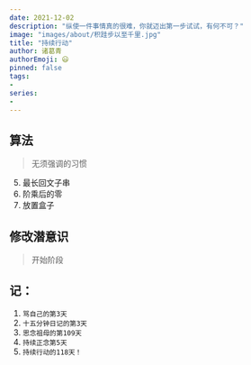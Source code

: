 ```yaml
---
date: 2021-12-02
description: "纵使一件事情真的很难，你就迈出第一步试试，有何不可？"
image: "images/about/积跬步以至千里.jpg"
title: "持续行动"
author: 诸葛青
authorEmoji: 😃
pinned: false
tags:
- 
series:
-
---
```



## 算法
> 无须强调的习惯
5. 最长回文子串
172. 阶乘后的零
1739. 放置盒子

## 修改潜意识
> 开始阶段


## 记：
1. `骂自己的第3天` 
2. `十五分钟日记的第3天`
3. `思念祖母的第109天`
4. `持续正念第5天`
5. `持续行动的118天！`
</font>

